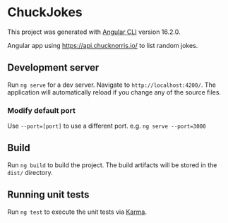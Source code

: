 # ChuckJokes

This project was generated with [Angular CLI](https://github.com/angular/angular-cli) version 16.2.0.

Angular app using https://api.chucknorris.io/ to list random jokes.

## Development server

Run `ng serve` for a dev server. Navigate to `http://localhost:4200/`. The application will automatically reload if you change any of the source files.

### Modify default port

Use `--port=[port]` to use a different port. e.g. `ng serve --port=3000`

## Build

Run `ng build` to build the project. The build artifacts will be stored in the `dist/` directory.

## Running unit tests

Run `ng test` to execute the unit tests via [Karma](https://karma-runner.github.io).
